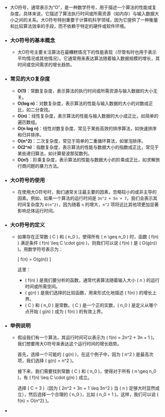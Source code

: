 - 大O符号，通常表示为“O”，是一种数学符号，用于描述一个算法的性能或复杂度。具体来说，它描述了算法执行时间或所需资源（如内存）与输入数据大小之间的关系。大O符号特别重要于计算机科学领域，因为它提供了一种衡量和比较算法效率的手段，而不依赖于特定的硬件或软件环境。
- ### 大O符号的基本概念
	- 大O符号主要关注算法在最糟糕情况下的性能表现（尽管有时也用于表示平均情况或其他情况）。它通常用来表达算法随着输入数据规模的增长，其时间或空间需求的增长趋势。
- ### 常见的大O复杂度
	- **O(1)**：常数复杂度，表示算法的执行时间或所需资源与输入数据的大小无关。
	- **O(log n)**：对数复杂度，表示算法的性能与输入数据的大小的对数成正比，如二分查找。
	- **O(n)**：线性复杂度，表示算法的性能与输入数据的大小成正比，如简单的遍历数组。
	- **O(n log n)**：线性对数复杂度，常见于某些高效的排序算法，如快速排序和归并排序。
	- **O(n^2)**：二次复杂度，常见于简单的二重循环算法，如冒泡排序。
	- **O(2^n)**：指数复杂度，表示算法的性能与数据大小的指数成正比，常见于某些递归算法，如计算斐波那契数列。
	- **O(n!)**：阶乘复杂度，表示算法的性能与数据大小的阶乘成正比，如求解旅行商问题的暴力方法。
- ### 大O符号的使用
	- 在使用大O符号时，我们通常关注最主要的因素，忽略较小的或非主导的因素。例如，如果一个算法的运行时间是 `3n^2 + 5n + 7`，我们会表示其时间复杂度为 `O(n^2)`，因为随着 `n` 的增大，`n^2` 项将远比其他项更加显著影响总体运行时间。
- ### 大O符号的定义
	- 如果存在正常数 \( C \) 和 \( n_0 \)，使得所有 \( n \geq n_0 \) 时，函数 \( f(n) \) 满足条件 \( f(n) \leq C \cdot g(n) \)，则我们可以说 \( f(n) \) 是 \( O(g(n)) \)。用数学符号表示为：
	  
	  \[ f(n) = O(g(n)) \]
	  
	  这里：
		- \( f(n) \) 是我们要分析的函数，通常代表算法随着输入大小 \( n \) 的运行时间或所需空间。
		- \( g(n) \) 是我们选择的比较函数，用来形式化地描述 \( f(n) \) 的增长上界。
		- \( C \) 和 \( n_0 \) 是常数。\( C \) 是一个正的实数，\( n_0 \) 是定义从哪个点开始 \( g(n) \) 成为 \( f(n) \) 的有效上界。
- ### 举例说明
	- 假设我们有一个算法，其运行时间可以表示为 \( f(n) = 2n^2 + 3n + 1 \)。我们想要用大O符号来表达这个运行时间的增长趋势。
	  
	  首先，选择一个可能的 \( g(n) \)，在这个例子中，因为 \( n^2 \) 是最高次项，我们选择 \( g(n) = n^2 \)。
	  
	  接下来，我们需要找到常数 \( C \) 和 \( n_0 \)，使得对于所有 \( n \geq n_0 \)，有 \( f(n) \leq C \cdot g(n) \) 成立。
	  
	  选择 \( C = 3 \)（因为 \( 2n^2 + 3n + 1 \leq 3n^2 \) 当 \( n \) 足够大时显然成立），然后选择一个合理的 \( n_0 \)，比如 \( n_0 = 1 \)。这样，我们可以说 \( f(n) = O(n^2) \)。
-